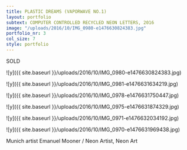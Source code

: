 ```yaml
---
title: PLASTIC DREAMS (VAPORWAVE NO.1)
layout: portfolio
subtext: COMPUTER CONTROLLED RECYCLED NEON LETTERS, 2016
image: "/uploads/2016/10/IMG_0980-e1476630824383.jpg"
portfolio_nr: 3
col_size: 7
style: portfolio
---
```

SOLD

![y]({{ site.baseurl }}/uploads/2016/10/IMG_0980-e1476630824383.jpg)

![y]({{ site.baseurl }}/uploads/2016/10/IMG_0981-e1476631634219.jpg)

![y]({{ site.baseurl }}/uploads/2016/10/IMG_0978-e1476631750447.jpg)

![y]({{ site.baseurl }}/uploads/2016/10/IMG_0975-e1476631874329.jpg)

![y]({{ site.baseurl }}/uploads/2016/10/IMG_0971-e1476632034192.jpg)

![y]({{ site.baseurl }}/uploads/2016/10/IMG_0970-e1476631969438.jpg)


Munich artist Emanuel Mooner / Neon Artist, Neon Art
